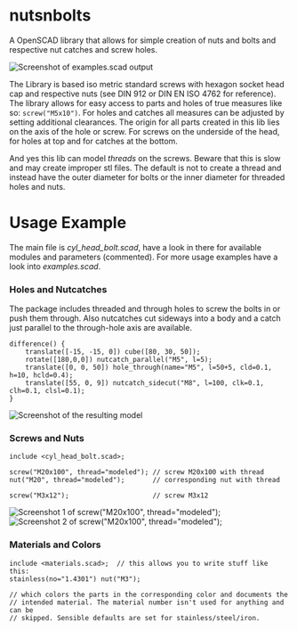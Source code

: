 nutsnbolts
==========

A OpenSCAD library that allows for simple creation of nuts and bolts and respective nut catches and screw holes.

![Screenshot of examples.scad output](http://i.imgur.com/f0snG.png)

The Library is based iso metric standard screws with hexagon socket head cap and respective nuts (see DIN 912 or DIN EN ISO 4762 for reference). The library allows for easy access to parts and holes of true measures like so: `screw("M5x10")`. For holes and catches all measures can be adjusted by setting additional clearances.
The origin for all parts created in this lib lies on the axis of the hole or screw. For screws on the underside of the head, for holes at top and for catches at the bottom.

And yes this lib can model *threads* on the screws. Beware that this is slow and may create improper stl files. The default is not to create a thread and instead have the outer diameter for bolts or the inner diameter for threaded holes and nuts.


Usage Example
=============
The main file is *cyl_head_bolt.scad*, have a look in there for available modules and parameters (commented).
For more usage examples have a look into *examples.scad*.


### Holes and Nutcatches
The package includes threaded and through holes to screw the bolts in or push them through.
Also nutcatches cut sideways into a body and a catch just parallel to the through-hole axis are available.
	
	difference() {
		translate([-15, -15, 0]) cube([80, 30, 50]);
		rotate([180,0,0]) nutcatch_parallel("M5", l=5);
		translate([0, 0, 50]) hole_through(name="M5", l=50+5, cld=0.1, h=10, hcld=0.4);
		translate([55, 0, 9]) nutcatch_sidecut("M8", l=100, clk=0.1, clh=0.1, clsl=0.1);
	}

![Screenshot of the resulting model](http://i.imgur.com/8pFyggB.png)

### Screws and Nuts
	include <cyl_head_bolt.scad>;

	screw("M20x100", thread="modeled"); // screw M20x100 with thread
	nut("M20", thread="modeled");       // corresponding nut with thread
			    
	screw("M3x12");                     // screw M3x12

![Screenshot 1 of screw("M20x100", thread="modeled");](http://i.imgur.com/tIFTW.png)
![Screenshot 2 of screw("M20x100", thread="modeled");](http://i.imgur.com/AfHBo.png)



### Materials and Colors


	include <materials.scad>;  // this allows you to write stuff like this:
	stainless(no="1.4301") nut("M3");

	// which colors the parts in the corresponding color and documents the
	// intended material. The material number isn't used for anything and can be
	// skipped. Sensible defaults are set for stainless/steel/iron.




